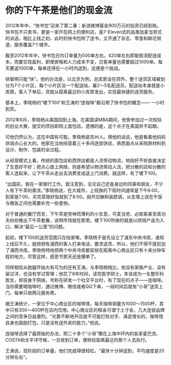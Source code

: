 # 你的下午茶是他们的现金流

2012年年中，“快书包”迎来了第二春：新浪微博基金900万元的投资已经到账。快书包不只卖书，更是一家开在网上的便利店，是7-Eleven式的品类加麦当劳式的派送。相比上线之初，此时的快书包除了送书，又开通了杂志、零食和鲜花频道，服务覆盖7个城市。 

截至2012年年中，快书包日均订单量为500单左右。420单左右即能抵消配送成本，而要实现盈利，即使房租和人力成本不变，日客单量也需要超过1000单。每天要送1000单，每单还得在一小时内送到，这便是个挑战。 

徐智明只能“快”。他的办法是，以北京为例，总库房设在郊外，整个送货区域被划分为7个小片区，每个小片区设一个配送站，雇2～5名配送员，配送站本身就是小库房。客人下单后，货就从距离最近的小库房发出，实现最快捷的送货服务。 

基本上，季晓杨的“楼下100”和王涛的“连咖啡”都沿用了快书包的概念—— 一小时到货。 

2012年6月，季晓杨从美国回到上海。在美国读MBA期间，他曾参加过一次校际的创业大赛，提交的项目即网上面包店。遗憾的是，这个点子在美国并不起眼。 

可他仍然认为，这在中国有可能。季晓杨是苏州人。用他的话说，他是看着他妈妈烘焙点心长大的。他家在当地经营着三十多间连锁饼店，熟悉面点从采购原材料到设计、制作、包装的全过程。 

从经营模式上看，传统的面包店和西饼店都是人流带动物流，地段好不好直接决定了生意好不好；把点心放上网络，则是希望以物流带动人流，把分散的店和分散的客人连起来，让下午茶从走出去消费变成送上门消费。就这样，有了楼下100。 

“出国前，我在一家银行工作。我注意到，无论自己还是身边的同事和朋友，不少人有下午茶的需求。”季晓杨说，在大城市，上班族的下班时间通常是下午6∶00，到家是7∶00，买完菜做好饭就到了8∶00。抛开应酬和装腔调，从生理上说在午饭与晚饭之间也需要补充一些食物。 

对于普通的餐厅而言，下午茶是劳神而薄利的小生意，可麦当劳、必胜客甚至真功夫纷纷推出下午茶套餐，说明市场就在那里。楼下100所做的就是以烘焙产品为入口，解决“最后一公里”的问题。 

起初，楼下100的送货范围只在陆家嘴，季晓杨于是先设立了浦东中央冷库，谁知上线后不久，就频频有浦西的客人打来电话，要求送货，所以，他们不得不提前加了浦西冷库。季晓杨特地把两个中央冷库都安排在距离中心商业区只有十来分钟车程的地方。尽管这样，感恩节那天还是爆单了。 

同样相信从跑腿开始大有可为的还有王涛。与季晓杨相比，他没有家族产业，没有留过洋，也没有学过管理；他花了8年时间，读完医学硕士，本该成为一名整形科医生，却投身于网络，号称在研发一个社交平台时，有了现在的点子——连咖啡。当你需要喝咖啡时，通过微博、微信或者QQ下单，一段时间后就有“小哥”送货上门，每单只收两元服务费。 

据王涛统计，一家位于中心商业区的咖啡馆，每天咖啡销量为1000～1500杯，其中只有300～400杯在店内饮用。中心商业区的租金可谓寸土寸金，几大连锁品牌之间的竞争日益激烈。“光靠不断地开店是不可能打败对手、满足增长的，咖啡馆自身也鼓励打包，只是没有送外卖的能力。”他说。 

连咖啡选择了最原始的办法，把二十多个“小哥”撒在上海中环内的各家星巴克、COSTA和太平洋守候，一旦收到订单，便转给距离最近的那个人去执行。 

王涛说，现阶段的订单量，他们完成得很轻松，“最快十分钟送到，平均速度是20分钟左右”。